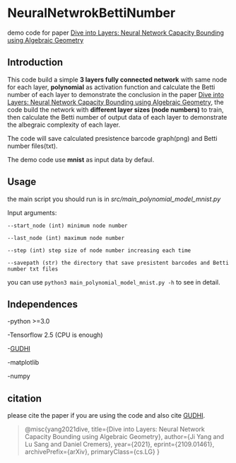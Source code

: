# NeuralNetwrokBettiNumber
demo code for paper [Dive into Layers: Neural Network Capacity Bounding using Algebraic Geometry](https://arxiv.org/abs/2109.01461)

## Introduction
This code build a simple **3 layers fully connected network** with same node for each layer, **polynomial** as activation function and calculate the Betti number of each layer to demonstrate the conclusion in the paper [Dive into Layers: Neural Network Capacity Bounding using Algebraic Geometry](https://arxiv.org/abs/2109.01461), the code build the network with **different layer sizes (node numbers)** to train, then calculate the Betti number of output data of each layer to demonstrate the albegraic complexity of each layer. 

The code will save calculated presistence barcode graph(png) and Betti number files(txt).

The demo code use **mnist** as input data by defaul. 

## Usage
the main script you should run is in *src/main_polynomial_model_mnist.py*

Input arguments:
```
--start_node (int) minimum node number

--last_node (int) maximum node number

--step (int) step size of node number increasing each time

--savepath (str) the directory that save presistent barcodes and Betti number txt files
```
you can use ```python3 main_polynomial_model_mnist.py -h``` to see in detail.


## Independences
-python >=3.0

-Tensorflow 2.5 (CPU is enough)

-[GUDHI](https://gudhi.inria.fr/)

-matplotlib

-numpy


## citation
please cite the paper if you are using the code and also cite [GUDHI](https://gudhi.inria.fr/).

>@misc{yang2021dive,
>      title={Dive into Layers: Neural Network Capacity Bounding using Algebraic Geometry}, 
>      author={Ji Yang and Lu Sang and Daniel Cremers},
>      year={2021},
>      eprint={2109.01461},
>      archivePrefix={arXiv},
>      primaryClass={cs.LG}
>}